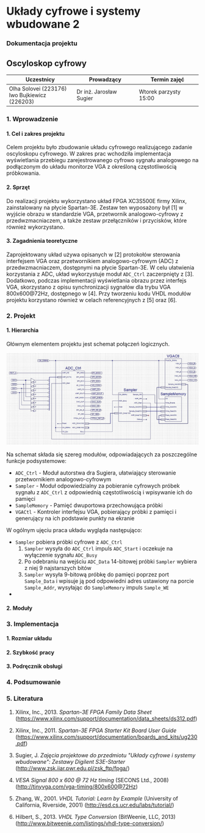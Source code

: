 # Układy cyfrowe i systemy wbudowane 2
### Dokumentacja projektu

## Oscyloskop cyfrowy

Uczestnicy							| Prowadzący			| Termin zajęć			
------------------------------------|-----------------------|-----------------------
Olha Solovei (223176)<br />Iwo Bujkiewicz (226203)	| Dr inż. Jarosław Sugier	| Wtorek parzysty 15:00


### 1. Wprowadzenie

#### 1. Cel i zakres projektu

Celem projektu było zbudowanie układu cyfrowego realizującego zadanie oscyloskopu cyfrowego. W zakres prac wchodziła implementacja wyświetlania przebiegu zarejestrowanego cyfrowo sygnału analogowego na podłączonym do układu monitorze VGA z określoną częstotliwością próbkowania.

#### 2. Sprzęt

Do realizacji projektu wykorzystano układ FPGA XC3S500E firmy Xilinx, zainstalowany na płycie Spartan-3E. Zestaw ten wyposażony był [1] w wyjście obrazu w standardzie VGA, przetwornik analogowo-cyfrowy z przedwzmacniaczem, a także zestaw przełączników i przycisków, które również wykorzystano.
<!-- TODO Monitor i potencjomtr -->

#### 3. Zagadnienia teoretyczne

Zaprojektowany układ używa opisanych w [2] protokołów sterowania interfejsem VGA oraz przetwornikiem analogowo-cyfrowym (ADC) z przedwzmacniaczem, dostępnymi na płycie Spartan-3E. W celu ułatwienia korzystania z ADC, układ wykorzystuje moduł `ADC_Ctrl` zaczerpnięty z [3]. Dodatkowo, podczas implementacji wyświetlania obrazu przez interfejs VGA, skorzystano z opisu synchronizacji sygnałów dla trybu VGA 800x600@72Hz, dostępnego w [4]. Przy tworzeniu kodu VHDL modułów projektu korzystano również w celach referencyjnych z [5] oraz [6].

### 2. Projekt
<!--
* Hierarchia - schemat, przepływ danych, moduły napisane przez nas
* Wejścia/wyjścia
* Sygnały, procesy, liczniki, rejestry, etc.
* Graf maszyny stanów, idea pracy
* Symulacje - wykresy, któtki opis

potem w części drugiej, w hierarchii powinien się znaleźć top-level schematic, jakiś opis struktury układu, opis jak przepływają dane (jakie sygnały skąd dokąd są przekazywane i w jaki sposób), i opis co robią moduły (symbole na głównym schemacie) które my napisaliśmy i odniesienie do opisu tych które zrobił Sugier
potem dla modułów mają być opisy, jakie mają wejścia i wyjścia, jakich i do czego używają sygnałów, procesów, liczników, rejestrów itp., do tego graf i idea pracy automatu (maszyny stanów) oraz wykresy i krótkie opisy symulacji
-->

#### 1. Hierarchia

Głównym elementem projektu jest schemat połączeń logicznych.

![Schemat](img/schematic.jpg)

Na schemat składa się szereg modułów, odpowiadających za poszczególne funkcje podsystemowe:

* `ADC_Ctrl` - Moduł autorstwa dra Sugiera, ułatwiający sterowanie przetwornikiem analogowo-cyfrowym
* `Sampler` - Moduł odpowiedzialny za pobieranie cyfrowych próbek sygnału z `ADC_Ctrl` z odpowiednią częstotliwością i wpisywanie ich do pamięci
* `SampleMemory` - Pamięć dwuportowa przechowująca próbki
* `VGACtl` - Kontroler interfejsu VGA, pobierający próbki z pamięci i generujący na ich podstawie punkty na ekranie

W ogólnym ujęciu praca układu wygląda następująco:

* `Sampler` pobiera próbki cyfrowe z `ADC_Ctrl`
	1. `Sampler` wysyła do `ADC_Ctrl` impuls `ADC_Start` i oczekuje na wyłączenie sygnału `ADC_Busy`
	2. Po odebraniu na wejściu `ADC_Data` 14-bitowej próbki `Sampler` wybiera z niej 9 najstarszych bitów
	3. `Sampler` wysyła 9-bitową próbkę do pamięci poprzez port `Sample_Data` i wpisuje ją pod odpowiedni adres ustawiony na porcie `Sample_Addr`, wysyłając do `SampleMemory` impuls `Sample_WE`
*

#### 2. Moduły

### 3. Implementacja
<!--
* Rozmiar implementacji, procent dostępnych zasobów
* Szybkość pracy
* Podręcznik obsługi urządzenia ze zdjęciami

potem przy implementacji trzeba napisać jaki rozmiar tego będzie i ile % dostępnych zasobów zajmie (w tym takie rzeczy jak Block RAM itp.)
z szybkością pracy to tam chodzi głównie o porównanie z zegarem 50 MHz (okres 20 ns), nie wiem o co mu tutaj tak dokładnie chodziło
do tego jakiś podręcznik obsługi dla użytkownika (co to robi, co trzeba podłączyć, co nacisnąć, itd.)
chciał zdjęcia w podręczniku obsługi, a ja zapomniałem zrobić zdjęć, ale mogę jakieś schematyczne rysunki ogarnąć
-->
#### 1. Rozmiar układu

#### 2. Szybkość pracy

#### 3. Podręcznik obsługi

### 4. Podsumowanie
<!--
w podsumowaniu rzeczy typu co zrobilibyśmy inaczej jakbyśmy pracowali nad tym od nowa, perspektywy dalszej rozbudowy układu, jakieś inne wnioski
-->
### 5. Literatura
<!--
na końcu "Literatura" czyli bibliografia z tymi przypisami
gdzie z automatu trzeba wrzucić opisy XC3S500E, User Guide 230 i stronę o układach Sugiera
-->
1. Xilinx, Inc., 2013. _Spartan-3E FPGA Family Data Sheet_ (https://www.xilinx.com/support/documentation/data_sheets/ds312.pdf)

1. Xilinx, Inc., 2011. _Spartan-3E FPGA Starter Kit Board User Guide_ (https://www.xilinx.com/support/documentation/boards_and_kits/ug230.pdf)

1. Sugier, J. _Zajęcia projektowe do przedmiotu "Układy cyfrowe i systemy wbudowane": Zestawy Digilent S3E-Starter_ (http://www.zsk.iiar.pwr.edu.pl/zsk_ftp/fpga/)

1. _VESA Signal 800 x 600 @ 72 Hz timing_ (SECONS Ltd., 2008) (http://tinyvga.com/vga-timing/800x600@72Hz)

1. Zhang, W., 2001. _VHDL Tutorial: Learn by Example_ (University of California, Riverside, 2001) (http://esd.cs.ucr.edu/labs/tutorial/)

1. Hilbert, S., 2013. _VHDL Type Conversion_ (BitWeenie, LLC, 2013) (http://www.bitweenie.com/listings/vhdl-type-conversion/)
